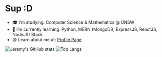 # Sup :D

- 🎓 I'm studying: Computer Science & Mathematics @ UNSW
- 🌱 I’m currently learning: Python, MERN (MongoDB, ExpressJS, ReactJS, NodeJS) Stack
- 😄 Learn about me at: [Profile Page](https://jeremyle56.github.io/profile-page/) 

![Jeremy's GitHub stats](https://github-readme-stats.vercel.app/api?username=jeremyle56&show_icons=true&theme=tokyonight&hide=stars,issues)
![Top Langs](https://github-readme-stats.vercel.app/api/top-langs/?username=jeremyle56&layout=compact&theme=tokyonight)
